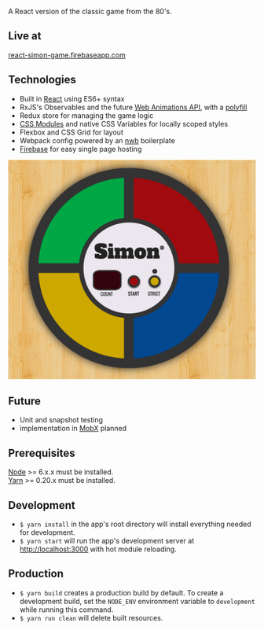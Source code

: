 A React version of the classic game from the 80's.

## Live at
[react-simon-game.firebaseapp.com](https://react-simon-game.firebaseapp.com)

## Technologies
  * Built in [React] using ES6+ syntax
  * RxJS's Observables and the future [Web Animations API][web-animations-api], with a [polyfill][animations-polyfill]
  * Redux store for managing the game logic
  * [CSS Modules][css-modules] and native CSS Variables for locally scoped styles
  * Flexbox and CSS Grid for layout
  * Webpack config powered by an [nwb] boilerplate
  * [Firebase] for easy single page hosting

![Screenshot](/public/screenshot.png?raw=true)

## Future
  * Unit and snapshot testing
  * implementation in [MobX] planned

## Prerequisites
[Node] >= 6.x.x must be installed.
<br />
[Yarn] >= 0.20.x must be installed.

## Development
- `$ yarn install` in the app's root directory will install everything needed for development.
- `$ yarn start` will run the app's development server at <http://localhost:3000> with hot module reloading.

## Production
- `$ yarn build` creates a production build by default.
   To create a development build, set the `NODE_ENV` environment variable to `development` while running this command.
- `$ yarn run clean` will delete built resources.

[web-animations-api]: https://developer.mozilla.org/en-US/docs/Web/API/Web_Animations_API
[animations-polyfill]: https://github.com/web-animations/web-animations-js
[react]: https://github.com/facebook/react
[redux]: https://github.com/reactjs/redux
[mobx]: https://mobx.js.org/
[nwb]: https://github.com/insin/nwb
[firebase]: https://firebase.google.com/docs/reference/rest/database/
[css-modules]: https://github.com/css-modules/css-modules
[node]: http://nodejs.org/
[yarn]: http://yarnpkg.com/
